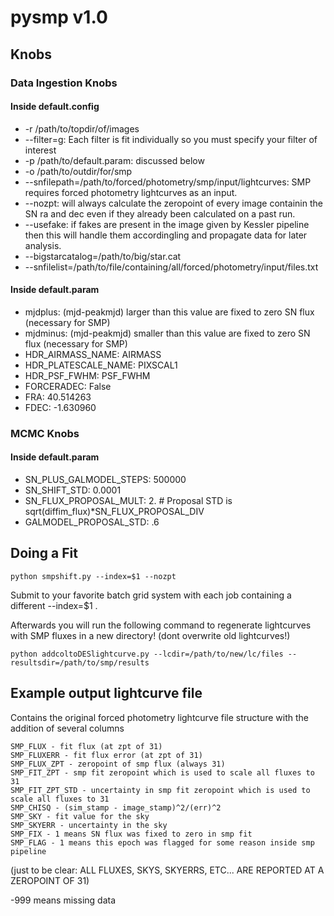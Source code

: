 # pysmp v1.0

## Knobs

### Data Ingestion Knobs
#### Inside default.config
* -r /path/to/topdir/of/images
* --filter=g: Each filter is fit individually so you must specify your filter of interest
* -p /path/to/default.param: discussed below
* -o /path/to/outdir/for/smp
* --snfilepath=/path/to/forced/photometry/smp/input/lightcurves: SMP requires forced photometry lightcurves as an input.
* --nozpt: will always calculate the zeropoint of every image containin the SN ra and dec even if they already been calculated on a past run.
* --usefake: if fakes are present in the image given by Kessler pipeline then this will handle them accordingling and propagate data for later analysis.
* --bigstarcatalog=/path/to/big/star.cat
* --snfilelist=/path/to/file/containing/all/forced/photometry/input/files.txt
#### Inside default.param
* mjdplus: (mjd-peakmjd) larger than this value are fixed to zero SN flux (necessary for SMP)
* mjdminus: (mjd-peakmjd) smaller than this value are fixed to zero SN flux (necessary for SMP)
* HDR_AIRMASS_NAME: AIRMASS
* HDR_PLATESCALE_NAME: PIXSCAL1
* HDR_PSF_FWHM: PSF_FWHM
* FORCERADEC: False
* FRA: 40.514263
* FDEC: -1.630960
### MCMC Knobs
#### Inside default.param
* SN_PLUS_GALMODEL_STEPS: 500000
* SN_SHIFT_STD: 0.0001
* SN_FLUX_PROPOSAL_MULT: 2. # Proposal STD is sqrt(diffim_flux)*SN_FLUX_PROPOSAL_DIV
* GALMODEL_PROPOSAL_STD: .6


## Doing a Fit

```
python smpshift.py --index=$1 --nozpt
```

Submit to your favorite batch grid system with each job containing a different --index=$1 .


Afterwards you will run the following command to regenerate lightcurves with SMP fluxes in a new directory! (dont overwrite old lightcurves!)

```
python addcoltoDESlightcurve.py --lcdir=/path/to/new/lc/files --resultsdir=/path/to/smp/results
```

## Example output lightcurve file

Contains the original forced photometry lightcurve file structure with the addition of several columns
```
SMP_FLUX - fit flux (at zpt of 31)
SMP_FLUXERR - fit flux error (at zpt of 31)
SMP_FLUX_ZPT - zeropoint of smp flux (always 31)
SMP_FIT_ZPT - smp fit zeropoint which is used to scale all fluxes to 31
SMP_FIT_ZPT_STD - uncertainty in smp fit zeropoint which is used to scale all fluxes to 31
SMP_CHISQ - (sim_stamp - image_stamp)^2/(err)^2
SMP_SKY - fit value for the sky
SMP_SKYERR - uncertainty in the sky
SMP_FIX - 1 means SN flux was fixed to zero in smp fit
SMP_FLAG - 1 means this epoch was flagged for some reason inside smp pipeline
```
(just to be clear: ALL FLUXES, SKYS, SKYERRS, ETC... ARE REPORTED AT A ZEROPOINT OF 31)

-999 means missing data
